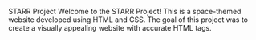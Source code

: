 STARR Project
Welcome to the STARR Project! This is a space-themed website developed using HTML and CSS. The goal of this project was to create a visually appealing website with accurate HTML tags.

